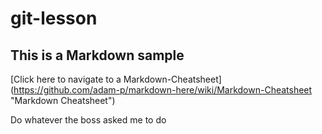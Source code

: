 # git-lesson
## This is a Markdown sample
[Click here to navigate to a Markdown-Cheatsheet] (https://github.com/adam-p/markdown-here/wiki/Markdown-Cheatsheet "Markdown Cheatsheet")


Do whatever the boss asked me to do